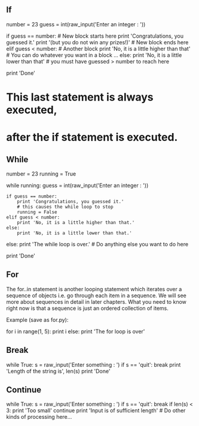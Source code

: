## If

number = 23
guess = int(raw_input('Enter an integer : '))

if guess == number:
    # New block starts here
    print 'Congratulations, you guessed it.'
    print '(but you do not win any prizes!)'
    # New block ends here
elif guess < number:
    # Another block
    print 'No, it is a little higher than that'
    # You can do whatever you want in a block ...
else:
    print 'No, it is a little lower than that'
    # you must have guessed > number to reach here

print 'Done'
# This last statement is always executed,
# after the if statement is executed.



## While

number = 23
running = True

while running:
    guess = int(raw_input('Enter an integer : '))

    if guess == number:
        print 'Congratulations, you guessed it.'
        # this causes the while loop to stop
        running = False
    elif guess < number:
        print 'No, it is a little higher than that.'
    else:
        print 'No, it is a little lower than that.'
else:
    print 'The while loop is over.'
    # Do anything else you want to do here

print 'Done'



## For

The for..in statement is another looping statement which iterates over a sequence of objects i.e. go through each item in a sequence. We will see more about sequences in detail in later chapters. What you need to know right now is that a sequence is just an ordered collection of items.

Example (save as for.py):

for i in range(1, 5):
    print i
else:
    print 'The for loop is over'



## Break

while True:
    s = raw_input('Enter something : ')
    if s == 'quit':
        break
    print 'Length of the string is', len(s)
print 'Done'



## Continue

while True:
    s = raw_input('Enter something : ')
    if s == 'quit':
        break
    if len(s) < 3:
        print 'Too small'
        continue
    print 'Input is of sufficient length'
    # Do other kinds of processing here...